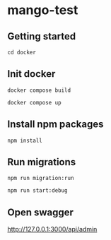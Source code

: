 # mango-test
## Getting started
```
cd docker
```
## Init docker
```
docker compose build
```

```
docker compose up
```
## Install npm packages
```
npm install
```
## Run migrations

```
npm run migration:run
```

```
npm run start:debug
```

## Open swagger
http://127.0.0.1:3000/api/admin
